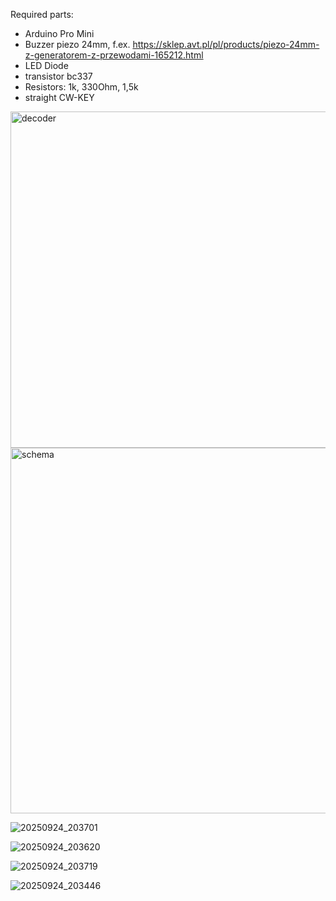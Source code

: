Required parts:
- Arduino Pro Mini
- Buzzer piezo 24mm, f.ex. https://sklep.avt.pl/pl/products/piezo-24mm-z-generatorem-z-przewodami-165212.html
- LED Diode
- transistor bc337
- Resistors: 1k, 330Ohm, 1,5k
- straight CW-KEY


<img width="750" height="538" alt="decoder" src="https://github.com/user-attachments/assets/66ace6fb-3d06-4df4-bd3d-f339f1d869e4" />

<img width="893" height="585" alt="schema" src="https://github.com/user-attachments/assets/70c40259-ec21-4149-ab3d-9511fdc5248d" />

![20250924_203701](https://github.com/user-attachments/assets/487d065a-96d5-482d-91b4-1f6ebd49557e)

![20250924_203620](https://github.com/user-attachments/assets/8dd6c16b-5644-4003-8da5-bdff97be4ffe)


![20250924_203719](https://github.com/user-attachments/assets/9f8d83e6-014b-4ff5-bbe0-84b967313284)

![20250924_203446](https://github.com/user-attachments/assets/ff777aac-bc25-4fe1-9936-281b232ac8ae)
